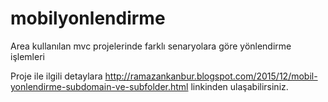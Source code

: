 # mobilyonlendirme
Area kullanılan mvc projelerinde farklı senaryolara göre yönlendirme işlemleri

Proje ile ilgili detaylara http://ramazankanbur.blogspot.com/2015/12/mobil-yonlendirme-subdomain-ve-subfolder.html
linkinden ulaşabilirsiniz.
